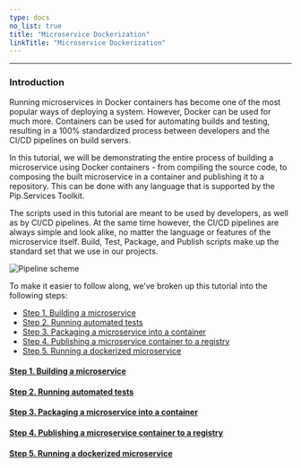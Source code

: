 ```yaml
---
type: docs
no_list: true
title: "Microservice Dockerization"
linkTitle: "Microservice Dockerization" 
---
```

---

### Introduction

Running microservices in Docker containers has become one of the most popular ways of deploying a system. However, Docker can be used for much more. Containers can be used for automating builds and testing, resulting in a 100% standardized process between developers and the CI/CD pipelines on build servers.

In this tutorial, we will be demonstrating the entire process of building a microservice using Docker containers - from compiling the source code, to composing the built microservice in a container and publishing it to a repository. This can be done with any language that is supported by the Pip.Services Toolkit.

The scripts used in this tutorial are meant to be used by developers, as well as by CI/CD pipelines. At the same time however, the CI/CD pipelines are always simple and look alike, no matter the language or features of the microservice itself. Build, Test, Package, and Publish scripts make up the standard set that we use in our projects.

![Pipeline scheme](/images/tutorials/microservice_dockerization/pipeline_scheme.png)

To make it easier to follow along, we’ve broken up this tutorial into the following steps:


- [Step 1. Building a microservice](step1)
- [Step 2. Running automated tests](step2)
- [Step 3. Packaging a microservice into a container](step3)
- [Step 4. Publishing a microservice container to a registry](step4)
- [Step 5. Running a dockerized microservice](step5)


<span class="hide-title-link">

#### [Step 1. Building a microservice](step1)
#### [Step 2. Running automated tests](step2)
#### [Step 3. Packaging a microservice into a container](step3)
#### [Step 4. Publishing a microservice container to a registry](step4)
#### [Step 5. Running a dockerized microservice](step5)

</span>